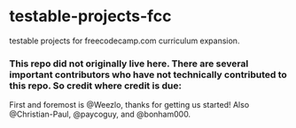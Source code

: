 # testable-projects-fcc
testable projects for freecodecamp.com curriculum expansion.

### This repo did not originally live here. There are several important contributors who have not technically contributed to this repo. So credit where credit is due:
First and foremost is @Weezlo, thanks for getting us started! Also @Christian-Paul, @paycoguy, and @bonham000. 
